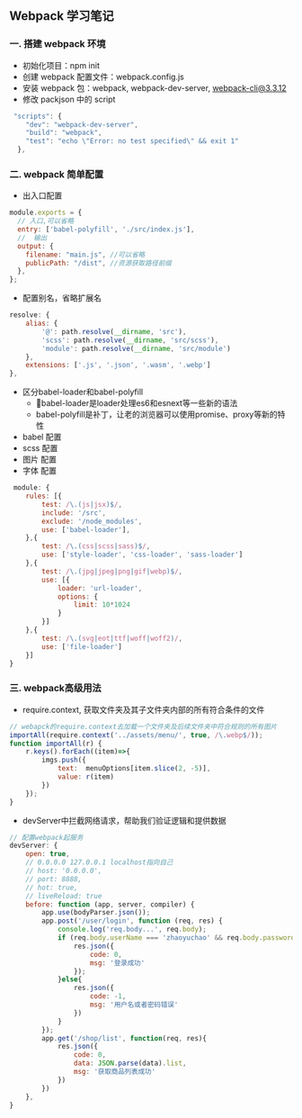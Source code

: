 ## Webpack 学习笔记

### 一. 搭建 webpack 环境

- 初始化项目：npm init
- 创建 webpack 配置文件：webpack.config.js
- 安装 webpack 包：webpack, webpack-dev-server, webpack-cli@3.3.12
- 修改 packjson 中的 script

```js
 "scripts": {
    "dev": "webpack-dev-server",
    "build": "webpack",
    "test": "echo \"Error: no test specified\" && exit 1"
  },
```

### 二. webpack 简单配置

- 出入口配置

```js
module.exports = {
  // 入口,可以省略
  entry: ['babel-polyfill', './src/index.js'],
  //  输出
  output: {
    filename: "main.js", //可以省略
    publicPath: "/dist", //资源获取路径前缀
  },
};
```

- 配置别名，省略扩展名

```js
resolve: {
    alias: {
        '@': path.resolve(__dirname, 'src'),
        'scss': path.resolve(__dirname, 'src/scss'),
        'module': path.resolve(__dirname, 'src/module')
    },
    extensions: ['.js', '.json', '.wasm', '.webp']
},
```
- 区分babel-loader和babel-polyfill
  -  babel-loader是loader处理es6和esnext等一些新的语法
  -  babel-polyfill是补丁，让老的浏览器可以使用promise、proxy等新的特性
- babel 配置
- scss 配置
- 图片 配置
- 字体 配置

```js
 module: {
    rules: [{
        test: /\.(js|jsx)$/,
        include: '/src',
        exclude: '/node_modules',
        use: ['babel-loader'],
    },{
        test: /\.(css|scss|sass)$/,
        use: ['style-loader', 'css-loader', 'sass-loader']
    },{
        test: /\.(jpg|jpeg|png|gif|webp)$/,
        use: [{
            loader: 'url-loader',
            options: {
                limit: 10*1024
            }
        }]
    },{
        test: /\.(svg|eot|ttf|woff|woff2)/,
        use: ['file-loader']
    }]
}
```
### 三. webpack高级用法
- require.context, 获取文件夹及其子文件夹内部的所有符合条件的文件
```js
// webapck的require.context去加载一个文件夹及后续文件夹中符合规则的所有图片
importAll(require.context('../assets/menu/', true, /\.webp$/));
function importAll(r) {
    r.keys().forEach((item)=>{
        imgs.push({
            text:  menuOptions[item.slice(2, -5)],
            value: r(item)
        })
    });
}
```
- devServer中拦截网络请求，帮助我们验证逻辑和提供数据
```js
// 配置webpack起服务
devServer: {
    open: true,
    // 0.0.0.0 127.0.0.1 localhost指向自己
    // host: '0.0.0.0',
    // port: 8888,
    // hot: true,
    // liveReload: true
    before: function (app, server, compiler) {
        app.use(bodyParser.json());
        app.post('/user/login', function (req, res) {
            console.log('req.body...', req.body);
            if (req.body.userName === 'zhaoyuchao' && req.body.password === '123456' && req.body.password === '123456'){
                res.json({
                    code: 0,
                    msg: '登录成功'
                });
            }else{
                res.json({
                    code: -1,
                    msg: '用户名或者密码错误'
                })
            }
        });
        app.get('/shop/list', function(req, res){
            res.json({
                code: 0,
                data: JSON.parse(data).list,
                msg: '获取商品列表成功'
            })
        })
    },
}
```